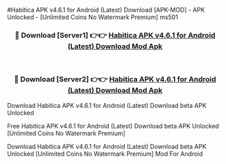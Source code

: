 #Habitica APK v4.6.1 for Android (Latest) Download [APK-MOD] - APK Unlocked - [Unlimited Coins No Watermark Premium] ms501



<div align="center">

<h3>🔴 Download [Server1] 👉👉 <a href="https://momento.my/?title=Habitica_APK_v4.6.1_for_Android_(Latest)_Download">Habitica APK v4.6.1 for Android (Latest) Download Mod Apk</a></h3><br>

<h3>🔴 Download [Server2] 👉👉 <a href="https://momento.my/?title=Habitica_APK_v4.6.1_for_Android_(Latest)_Download">Habitica APK v4.6.1 for Android (Latest) Download Mod Apk</a></h3>
</div>



Download Habitica APK v4.6.1 for Android (Latest) Download beta APK Unlocked

Free Habitica APK v4.6.1 for Android (Latest) Download beta APK Unlocked [Unlimited Coins No Watermark Premium]

Download Habitica APK v4.6.1 for Android (Latest) Download beta APK Unlocked [Unlimited Coins No Watermark Premium] Mod For Android
